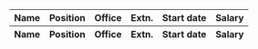 <head>
<script
  src="https://code.jquery.com/jquery-3.4.1.min.js"
  integrity="sha256-CSXorXvZcTkaix6Yvo6HppcZGetbYMGWSFlBw8HfCJo="
  crossorigin="anonymous"></script>
  <link rel="stylesheet" type="text/css" href="//cdn.datatables.net/1.10.13/css/jquery.dataTables.css">
  <script type="text/javascript" charset="utf8" src="//cdn.datatables.net/1.10.20/js/jquery.dataTables.min.js"></script>
  <script>
  $(document).ready(function() {
      $('#example').DataTable( {
          "ajax": "exports.json"
      } );
  } );
  </script>
</head>

<table id="example" class="display" style="width:100%">
        <thead>
            <tr>
                <th>Name</th>
                <th>Position</th>
                <th>Office</th>
                <th>Extn.</th>
                <th>Start date</th>
                <th>Salary</th>
            </tr>
        </thead>
        <tfoot>
            <tr>
                <th>Name</th>
                <th>Position</th>
                <th>Office</th>
                <th>Extn.</th>
                <th>Start date</th>
                <th>Salary</th>
            </tr>
        </tfoot>
 </table>

